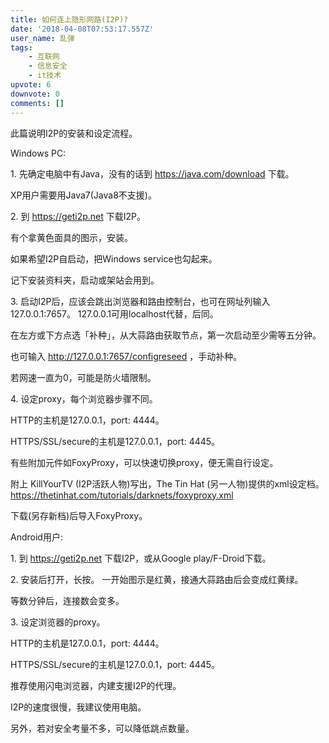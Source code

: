 ```yaml
---
title: 如何连上隐形网路(I2P)?
date: '2018-04-08T07:53:17.557Z'
user_name: 乱弹
tags:
    - 互联网
    - 信息安全
    - it技术
upvote: 6
downvote: 0
comments: []
---
```


此篇说明I2P的安装和设定流程。

  

  

Windows PC:

  

1\. 先确定电脑中有Java，没有的话到 https://java.com/download 下载。

XP用户需要用Java7(Java8不支援)。

  

2\. 到 https://geti2p.net 下载I2P。

有个拿黄色面具的图示，安装。

如果希望I2P自启动，把Windows service也勾起来。

记下安装资料夹，启动或架站会用到。

  

3\. 启动I2P后，应该会跳出浏览器和路由控制台，也可在网址列输入127.0.0.1:7657。 127.0.0.1可用localhost代替，后同。

在左方或下方点选「补种」，从大蒜路由获取节点，第一次启动至少需等五分钟。

也可输入 http://127.0.0.1:7657/configreseed ，手动补种。

若网速一直为0，可能是防火墙限制。

  

4\. 设定proxy，每个浏览器步骤不同。

HTTP的主机是127.0.0.1，port: 4444。

HTTPS/SSL/secure的主机是127.0.0.1，port: 4445。

有些附加元件如FoxyProxy，可以快速切换proxy，便无需自行设定。

附上 KillYourTV (I2P活跃人物)写出，The Tin Hat (另一人物)提供的xml设定档。 https://thetinhat.com/tutorials/darknets/foxyproxy.xml

下载(另存新档)后导入FoxyProxy。

  

Android用户:

  

1\. 到 https://geti2p.net 下载I2P，或从Google play/F-Droid下载。

  

2\. 安装后打开，长按。 一开始图示是红黄，接通大蒜路由后会变成红黄绿。

等数分钟后，连接数会变多。

  

3\. 设定浏览器的proxy。

HTTP的主机是127.0.0.1，port: 4444。

HTTPS/SSL/secure的主机是127.0.0.1，port: 4445。

推荐使用闪电浏览器，内建支援I2P的代理。

  

  

I2P的速度很慢，我建议使用电脑。

另外，若对安全考量不多，可以降低跳点数量。
